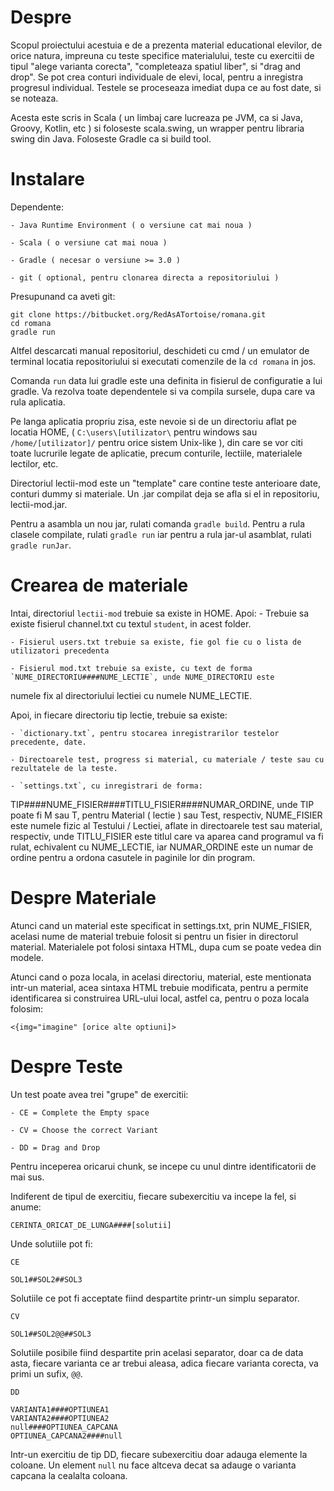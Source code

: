 # Despre #

Scopul proiectului acestuia e de a prezenta material educational elevilor, de orice natura, impreuna cu teste specifice 
materialului, teste cu exercitii de tipul "alege varianta corecta", "completeaza spatiul liber", si "drag and drop".
Se pot crea conturi individuale de elevi, local, pentru a inregistra progresul individual. Testele se proceseaza 
imediat dupa ce au fost date, si se noteaza.

Acesta este scris in Scala ( un limbaj care lucreaza pe JVM, ca si Java, Groovy, Kotlin, etc ) si foloseste scala.swing, 
un wrapper pentru libraria swing din Java. Foloseste Gradle ca si build tool.

# Instalare # 

Dependente: 

    - Java Runtime Environment ( o versiune cat mai noua )

    - Scala ( o versiune cat mai noua )

    - Gradle ( necesar o versiune >= 3.0 )

    - git ( optional, pentru clonarea directa a repositoriului )


Presupunand ca aveti git:

```
git clone https://bitbucket.org/RedAsATortoise/romana.git
cd romana
gradle run
```

Altfel descarcati manual repositoriul, deschideti cu cmd / un emulator de terminal locatia repositoriului si executati 
comenzile de la `cd romana` in jos.

Comanda `run` data lui gradle este una definita in fisierul de configuratie a lui gradle. Va rezolva toate dependentele 
si va compila sursele, dupa care va rula aplicatia.

Pe langa aplicatia propriu zisa, este nevoie si de un directoriu aflat pe locatia HOME, ( `C:\users\[utilizator\` pentru 
windows sau `/home/[utilizator]/` pentru orice sistem Unix-like ), din care se vor citi toate lucrurile legate de 
aplicatie, precum conturile, lectiile, materialele lectilor, etc.

Directoriul lectii-mod este un "template" care contine teste anterioare date, conturi dummy si materiale. 
Un .jar compilat deja se afla si el in repositoriu, lectii-mod.jar.

Pentru a asambla un nou jar, rulati comanda `gradle build`. Pentru a rula clasele compilate, rulati `gradle run` iar 
pentru a rula jar-ul asamblat, rulati `gradle runJar`.

# Crearea de materiale #

Intai, directoriul `lectii-mod` trebuie sa existe in HOME. Apoi:
    - Trebuie sa existe fisierul channel.txt cu textul `student`, in acest folder.
    
    - Fisierul users.txt trebuie sa existe, fie gol fie cu o lista de utilizatori precedenta
    
    - Fisierul mod.txt trebuie sa existe, cu text de forma `NUME_DIRECTORIU####NUME_LECTIE`, unde NUME_DIRECTORIU este 
numele fix al directoriului lectiei cu numele NUME_LECTIE.

Apoi, in fiecare directoriu tip lectie, trebuie sa existe: 
    
    - `dictionary.txt`, pentru stocarea inregistrarilor testelor precedente, date.
    
    - Directoarele test, progress si material, cu materiale / teste sau cu rezultatele de la teste.
    
    - `settings.txt`, cu inregistrari de forma: 

TIP####NUME_FISIER####TITLU_FISIER####NUMAR_ORDINE, unde TIP poate fi M sau T, pentru Material ( lectie ) sau Test, respectiv, NUME_FISIER este numele fizic al Testului / Lectiei, aflate in directoarele test sau material, respectiv, unde TITLU_FISIER este titlul care va aparea cand programul va fi rulat, echivalent cu NUME_LECTIE, iar NUMAR_ORDINE este un numar de ordine pentru a ordona casutele in paginile lor din program.


# Despre Materiale #

Atunci cand un material este specificat in settings.txt, prin NUME_FISIER, acelasi nume de material trebuie folosit si 
pentru un fisier in directorul material. Materialele pot folosi sintaxa HTML, dupa cum se poate vedea din modele.

Atunci cand o poza locala, in acelasi directoriu, material, este mentionata intr-un material, acea sintaxa HTML trebuie 
modificata, pentru a permite identificarea si construirea URL-ului local, astfel ca, pentru o poza locala folosim:

```
<{img="imagine" [orice alte optiuni]>
```

# Despre Teste # 

Un test poate avea trei "grupe" de exercitii:
    
    - CE = Complete the Empty space
    
    - CV = Choose the correct Variant
    
    - DD = Drag and Drop

Pentru inceperea oricarui chunk, se incepe cu unul dintre identificatorii de mai sus.

Indiferent de tipul de exercitiu, fiecare subexercitiu va incepe la fel, si anume:

```
CERINTA_ORICAT_DE_LUNGA####[solutii]
```

Unde solutiile pot fi:

```
CE

SOL1##SOL2##SOL3
```

Solutiile ce pot fi acceptate fiind despartite printr-un simplu separator.

```
CV

SOL1##SOL2@@##SOL3
```

Solutiile posibile fiind despartite prin acelasi separator, doar ca de data asta, fiecare varianta ce ar trebui aleasa, 
adica fiecare varianta corecta, va primi un sufix, `@@`.

```
DD

VARIANTA1####OPTIUNEA1
VARIANTA2####OPTIUNEA2
null####OPTIUNEA_CAPCANA
OPTIUNEA_CAPCANA2####null
```

Intr-un exercitiu de tip DD, fiecare subexercitiu doar adauga elemente la coloane. Un element `null` nu face altceva 
decat sa adauge o varianta capcana la cealalta coloana.
